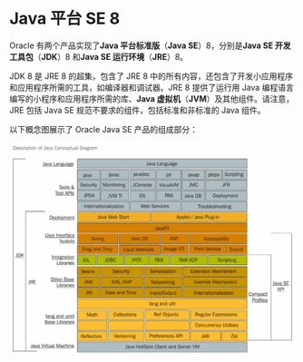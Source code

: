 # Java 平台 SE 8

Oracle 有两个产品实现了**Java 平台标准版**（**Java SE**）8，分别是**Java SE 开发工具包**（**JDK**）8 和**Java SE 运行环境**（**JRE**）8。

JDK 8 是 JRE 8 的超集，包含了 JRE 8 中的所有内容，还包含了开发小应用程序和应用程序所需的工具，如编译器和调试器。JRE 8 提供了运行用 Java 编程语言编写的小程序和应用程序所需的库、**Java 虚拟机**（**JVM**）及其他组件。请注意，JRE 包括 Java SE 规范不要求的组件，包括标准和非标准的 Java 组件。

以下概念图展示了 Oracle Java SE 产品的组成部分：

![](img/bee24d40-d3b6-41bf-9f71-901457b7630e.png)
